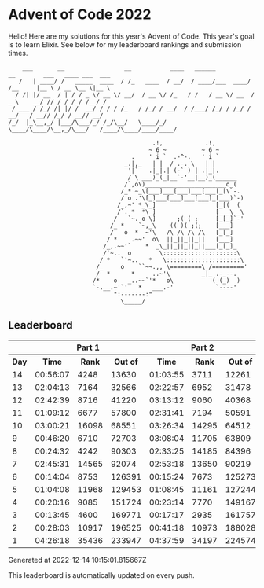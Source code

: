 # Advent of Code 2022

Hello! Here are my solutions for this year's Advent of Code. This year's goal is to learn Elixir. See below for my leaderboard rankings and submission times.

```
    ___       __                 __           ____   ______          __        ___   ____ ___  ___ 
   /   | ____/ /   _____  ____  / /_   ____  / __/  / ____/___  ____/ /__     |__ \ / __ \__ \|__ \
  / /| |/ __  / | / / _ \/ __ \/ __/  / __ \/ /_   / /   / __ \/ __  / _ \    __/ // / / /_/ /__/ /
 / ___ / /_/ /| |/ /  __/ / / / /_   / /_/ / __/  / /___/ /_/ / /_/ /  __/   / __// /_/ / __// __/ 
/_/  |_\__,_/ |___/\___/_/ /_/\__/   \____/_/     \____/\____/\__,_/\___/   /____/\____/____/____/ 

                                         .!,            .!,
                                        ~ 6 ~          ~ 6 ~
                                   .    ' i `  .-^-.   ' i `
                                 _.|,_   | |  / .-. \   | |
                                  '|`   .|_|.| (-` ) | .|_|.
                                  / \ ___)_(_|__`-'__|__)_(______
                                 /`,o\)_______________________o_(
                                /_* ~_\[___]___[___]___[___[_[\`-.
                                / o .'\[_]___[___]___[___]_[___)`-)
                               /_,~' *_\_]                 [_[(  (
                               /`. *  *\_]                 [___\ _\
                              /   `~. o \]      ;( ( ;     [_[_]`-'
                             /_ *    `~,_\    (( )( ;(;    [___]
                             /   o  *  ~'\   /\ /\ /\ /\   [_[_]
                            / *    .~~'  o\  ||_||_||_||   [___]
                           /_,.~~'`    *  _\_||_||_||_||___[_[_]_
                           /`~..  o        \:::::::::::::::::::::\
                          / *   `'~..   *   \:::::::::::::::::::::\
                         /_     o    ``~~.,,_\=========\_/========='
                         /  *      *     ..~'\         _|_ .-_--.
                        /*    o   _..~~`'*   o\           ( (_)  )
                        `-.__.~'`'   *   ___.-'            `----'
                              ":-------:"
                                \_____/
```

## Leaderboard

<!--LEADERBOARD_START-->
<table><tr><th></th><th colspan="3">Part 1</th><th colspan="3">Part 2</th></tr><tr><th>Day</th><th>Time</th><th>Rank</th><th>Out of</th><th>Time</th><th>Rank</th><th>Out of</th></tr><tr><td>14</td><td>00:56:07</td><td>4248</td><td>13630</td><td>01:03:55</td><td>3711</td><td>12261</td></tr><tr><td>13</td><td>02:04:13</td><td>7164</td><td>32566</td><td>02:22:57</td><td>6952</td><td>31478</td></tr><tr><td>12</td><td>02:42:39</td><td>8716</td><td>41220</td><td>03:13:12</td><td>9060</td><td>40368</td></tr><tr><td>11</td><td>01:09:12</td><td>6677</td><td>57800</td><td>02:31:41</td><td>7194</td><td>50591</td></tr><tr><td>10</td><td>03:00:21</td><td>16098</td><td>68551</td><td>03:26:34</td><td>14295</td><td>64512</td></tr><tr><td>9</td><td>00:46:20</td><td>6710</td><td>72703</td><td>03:08:04</td><td>11705</td><td>63809</td></tr><tr><td>8</td><td>00:24:32</td><td>4242</td><td>90303</td><td>02:33:25</td><td>14185</td><td>84396</td></tr><tr><td>7</td><td>02:45:31</td><td>14565</td><td>92074</td><td>02:53:18</td><td>13650</td><td>90219</td></tr><tr><td>6</td><td>00:14:04</td><td>8753</td><td>126391</td><td>00:15:24</td><td>7673</td><td>125273</td></tr><tr><td>5</td><td>01:04:08</td><td>11968</td><td>129453</td><td>01:08:45</td><td>11161</td><td>127244</td></tr><tr><td>4</td><td>00:20:16</td><td>9085</td><td>151724</td><td>00:23:14</td><td>7770</td><td>149167</td></tr><tr><td>3</td><td>00:13:45</td><td>4600</td><td>169771</td><td>00:17:17</td><td>2935</td><td>161757</td></tr><tr><td>2</td><td>00:28:03</td><td>10917</td><td>196525</td><td>00:41:18</td><td>10973</td><td>188028</td></tr><tr><td>1</td><td>04:26:18</td><td>35436</td><td>233947</td><td>04:37:59</td><td>34197</td><td>224574</td></tr></table>
Generated at 2022-12-14 10:15:01.815667Z
<!--LEADERBOARD_END-->

This leaderboard is automatically updated on every push.

